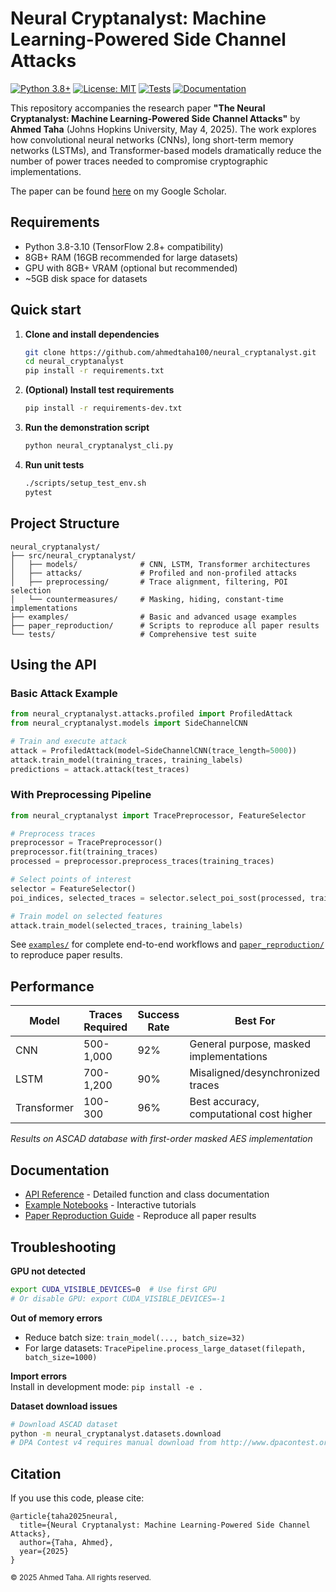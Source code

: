 # Neural Cryptanalyst: Machine Learning-Powered Side Channel Attacks

[![Python 3.8+](https://img.shields.io/badge/python-3.8+-blue.svg)](https://www.python.org/downloads/)
[![License: MIT](https://img.shields.io/badge/License-MIT-yellow.svg)](https://opensource.org/licenses/MIT)
[![Tests](https://github.com/ahmedtaha100/neural_cryptanalyst/actions/workflows/tests.yml/badge.svg)](https://github.com/ahmedtaha100/neural_cryptanalyst/actions)
[![Documentation](https://img.shields.io/badge/docs-available-green.svg)](docs/)

This repository accompanies the research paper **"The Neural Cryptanalyst: Machine Learning-Powered Side Channel Attacks"** by **Ahmed Taha** (Johns Hopkins University, May 4, 2025). The work explores how convolutional neural networks (CNNs), long short-term memory networks (LSTMs), and Transformer-based models dramatically reduce the number of power traces needed to compromise cryptographic implementations.

The paper can be found [here](https://scholar.google.com/citations?user=FQ1XbKcAAAAJ&hl=en) on my Google Scholar.

## Requirements

- Python 3.8-3.10 (TensorFlow 2.8+ compatibility)
- 8GB+ RAM (16GB recommended for large datasets)
- GPU with 8GB+ VRAM (optional but recommended)
- ~5GB disk space for datasets

## Quick start

1. **Clone and install dependencies**
   ```bash
   git clone https://github.com/ahmedtaha100/neural_cryptanalyst.git
   cd neural_cryptanalyst
   pip install -r requirements.txt
   ```

2. **(Optional) Install test requirements**
   ```bash
   pip install -r requirements-dev.txt
   ```

3. **Run the demonstration script**
   ```bash
   python neural_cryptanalyst_cli.py
   ```

4. **Run unit tests**
   ```bash
   ./scripts/setup_test_env.sh
   pytest
   ```

## Project Structure

```
neural_cryptanalyst/
├── src/neural_cryptanalyst/
│   ├── models/              # CNN, LSTM, Transformer architectures
│   ├── attacks/             # Profiled and non-profiled attacks
│   ├── preprocessing/       # Trace alignment, filtering, POI selection
│   └── countermeasures/     # Masking, hiding, constant-time implementations
├── examples/                # Basic and advanced usage examples
├── paper_reproduction/      # Scripts to reproduce all paper results
└── tests/                   # Comprehensive test suite
```

## Using the API

### Basic Attack Example

```python
from neural_cryptanalyst.attacks.profiled import ProfiledAttack
from neural_cryptanalyst.models import SideChannelCNN

# Train and execute attack
attack = ProfiledAttack(model=SideChannelCNN(trace_length=5000))
attack.train_model(training_traces, training_labels)
predictions = attack.attack(test_traces)
```

### With Preprocessing Pipeline

```python
from neural_cryptanalyst import TracePreprocessor, FeatureSelector

# Preprocess traces
preprocessor = TracePreprocessor()
preprocessor.fit(training_traces)
processed = preprocessor.preprocess_traces(training_traces)

# Select points of interest
selector = FeatureSelector()
poi_indices, selected_traces = selector.select_poi_sost(processed, training_labels, num_poi=1000)

# Train model on selected features
attack.train_model(selected_traces, training_labels)
```

See [`examples/`](examples/) for complete end-to-end workflows and [`paper_reproduction/`](paper_reproduction/) to reproduce paper results.

## Performance

| Model | Traces Required | Success Rate | Best For |
|-------|-----------------|--------------|----------|
| CNN | 500-1,000 | 92% | General purpose, masked implementations |
| LSTM | 700-1,200 | 90% | Misaligned/desynchronized traces |
| Transformer | 100-300 | 96% | Best accuracy, computational cost higher |

*Results on ASCAD database with first-order masked AES implementation*

## Documentation

- [API Reference](docs/API_REFERENCE.md) - Detailed function and class documentation
- [Example Notebooks](notebooks/) - Interactive tutorials
- [Paper Reproduction Guide](paper_reproduction/README.md) - Reproduce all paper results

## Troubleshooting

**GPU not detected**  
```bash
export CUDA_VISIBLE_DEVICES=0  # Use first GPU
# Or disable GPU: export CUDA_VISIBLE_DEVICES=-1
```

**Out of memory errors**
- Reduce batch size: `train_model(..., batch_size=32)`
- For large datasets: `TracePipeline.process_large_dataset(filepath, batch_size=1000)`

**Import errors**  
Install in development mode: `pip install -e .`

**Dataset download issues**
```bash
# Download ASCAD dataset
python -m neural_cryptanalyst.datasets.download
# DPA Contest v4 requires manual download from http://www.dpacontest.org/
```

## Citation

If you use this code, please cite:

```
@article{taha2025neural,
  title={Neural Cryptanalyst: Machine Learning-Powered Side Channel Attacks},
  author={Taha, Ahmed},
  year={2025}
}
```

<small>© 2025 Ahmed Taha. All rights reserved.</small>
